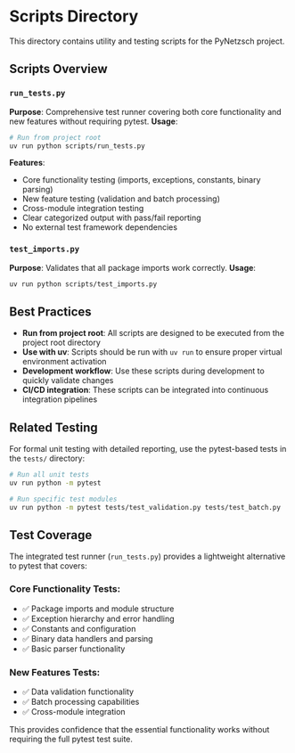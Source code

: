 # Scripts Directory

This directory contains utility and testing scripts for the PyNetzsch project.

## Scripts Overview

### `run_tests.py`
**Purpose**: Comprehensive test runner covering both core functionality and new features without requiring pytest.
**Usage**:
```bash
# Run from project root
uv run python scripts/run_tests.py
```
**Features**:
- Core functionality testing (imports, exceptions, constants, binary parsing)
- New feature testing (validation and batch processing)
- Cross-module integration testing
- Clear categorized output with pass/fail reporting
- No external test framework dependencies

### `test_imports.py`
**Purpose**: Validates that all package imports work correctly.
**Usage**:
```bash
uv run python scripts/test_imports.py
```

## Best Practices

- **Run from project root**: All scripts are designed to be executed from the project root directory
- **Use with uv**: Scripts should be run with `uv run` to ensure proper virtual environment activation
- **Development workflow**: Use these scripts during development to quickly validate changes
- **CI/CD integration**: These scripts can be integrated into continuous integration pipelines

## Related Testing

For formal unit testing with detailed reporting, use the pytest-based tests in the `tests/` directory:
```bash
# Run all unit tests
uv run python -m pytest

# Run specific test modules
uv run python -m pytest tests/test_validation.py tests/test_batch.py
```

## Test Coverage

The integrated test runner (`run_tests.py`) provides a lightweight alternative to pytest that covers:

### Core Functionality Tests:
- ✅ Package imports and module structure
- ✅ Exception hierarchy and error handling
- ✅ Constants and configuration
- ✅ Binary data handlers and parsing
- ✅ Basic parser functionality

### New Features Tests:
- ✅ Data validation functionality
- ✅ Batch processing capabilities
- ✅ Cross-module integration

This provides confidence that the essential functionality works without requiring the full pytest test suite.
